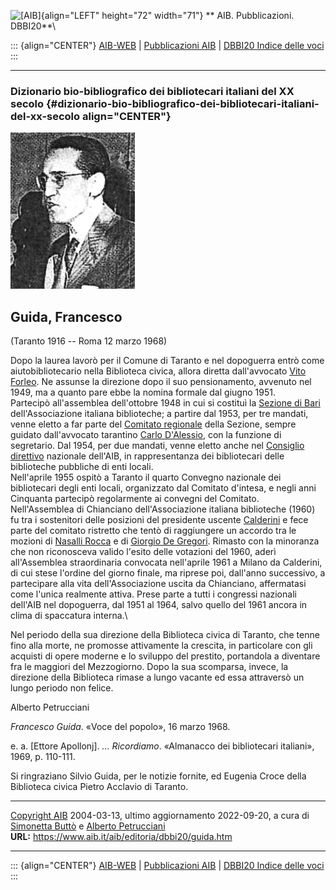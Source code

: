 ![\[AIB\]](/aib/wi/aibv72.gif){align="LEFT" height="72" width="71"}
** AIB. Pubblicazioni. DBBI20**\

::: {align="CENTER"}
[AIB-WEB](/) \| [Pubblicazioni AIB](/pubblicazioni/) \| [DBBI20 Indice
delle voci](dbbi20.htm)
:::

------------------------------------------------------------------------

### Dizionario bio-bibliografico dei bibliotecari italiani del XX secolo {#dizionario-bio-bibliografico-dei-bibliotecari-italiani-del-xx-secolo align="CENTER"}

![\[Ritratto\]](guida.jpg)

## Guida, Francesco

(Taranto 1916 -- Roma 12 marzo 1968)

Dopo la laurea lavorò per il Comune di Taranto e nel dopoguerra entrò
come aiutobibliotecario nella Biblioteca civica, allora diretta
dall\'avvocato [Vito Forleo](forleo.htm). Ne assunse la direzione dopo
il suo pensionamento, avvenuto nel 1949, ma a quanto pare ebbe la nomina
formale dal giugno 1951.\
Partecipò all\'assemblea dell\'ottobre 1948 in cui si costituì la
[Sezione di Bari](/aib/stor/sezioni/pug.htm) dell\'Associazione italiana
biblioteche; a partire dal 1953, per tre mandati, venne eletto a far
parte del [Comitato regionale](/aib/stor/sezioni/pug.htm) della Sezione,
sempre guidato dall\'avvocato tarantino [Carlo
D\'Alessio](/aib/stor/bio/dalessio.htm), con la funzione di segretario.
Dal 1954, per due mandati, venne eletto anche nel [Consiglio
direttivo](/aib/stor/cariche54.htm) nazionale dell\'AIB, in
rappresentanza dei bibliotecari delle biblioteche pubbliche di enti
locali.\
Nell\'aprile 1955 ospitò a Taranto il quarto Convegno nazionale dei
bibliotecari degli enti locali, organizzato dal Comitato d\'intesa, e
negli anni Cinquanta partecipò regolarmente ai convegni del Comitato.\
Nell\'Assemblea di Chianciano dell\'Associazione italiana biblioteche
(1960) fu tra i sostenitori delle posizioni del presidente uscente
[Calderini](calderini.htm) e fece parte del comitato ristretto che tentò
di raggiungere un accordo tra le mozioni di [Nasalli Rocca](nasalli.htm)
e di [Giorgio De Gregori](/aib/stor/bio/degregorig.htm). Rimasto con la
minoranza che non riconosceva valido l\'esito delle votazioni del 1960,
aderì all\'Assemblea straordinaria convocata nell\'aprile 1961 a Milano
da Calderini, di cui stese l\'ordine del giorno finale, ma riprese poi,
dall\'anno successivo, a partecipare alla vita dell\'Associazione uscita
da Chianciano, affermatasi come l\'unica realmente attiva. Prese parte a
tutti i congressi nazionali dell\'AIB nel dopoguerra, dal 1951 al 1964,
salvo quello del 1961 ancora in clima di spaccatura interna.\

Nel periodo della sua direzione della Biblioteca civica di Taranto, che
tenne fino alla morte, ne promosse attivamente la crescita, in
particolare con gli acquisti di opere moderne e lo sviluppo del
prestito, portandola a diventare fra le maggiori del Mezzogiorno. Dopo
la sua scomparsa, invece, la direzione della Biblioteca rimase a lungo
vacante ed essa attraversò un lungo periodo non felice.

Alberto Petrucciani

*Francesco Guida*. «Voce del popolo», 16 marzo 1968.

e\. a. \[Ettore Apollonj\]. *\... Ricordiamo*. «Almanacco dei
bibliotecari italiani», 1969, p. 110-111.

Si ringraziano Silvio Guida, per le notizie fornite, ed Eugenia Croce
della Biblioteca civica Pietro Acclavio di Taranto.

------------------------------------------------------------------------

[Copyright AIB](/su-questo-sito/dichiarazione-di-copyright-aib-web/)
2004-03-13, ultimo aggiornamento 2022-09-20, a cura di [Simonetta
Buttò](/su-questo-sito/redazione-aib-web/) e [Alberto
Petrucciani](/aib/redazione.htm)\
**URL:** https://www.aib.it/aib/editoria/dbbi20/guida.htm

------------------------------------------------------------------------

::: {align="CENTER"}
[AIB-WEB](/) \| [Pubblicazioni AIB](/pubblicazioni/) \| [DBBI20 Indice
delle voci](dbbi20.htm)
:::
